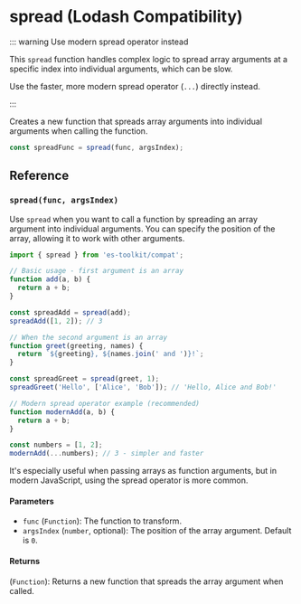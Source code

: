 # spread (Lodash Compatibility)

::: warning Use modern spread operator instead

This `spread` function handles complex logic to spread array arguments at a specific index into individual arguments, which can be slow.

Use the faster, more modern spread operator (`...`) directly instead.

:::

Creates a new function that spreads array arguments into individual arguments when calling the function.

```typescript
const spreadFunc = spread(func, argsIndex);
```

## Reference

### `spread(func, argsIndex)`

Use `spread` when you want to call a function by spreading an array argument into individual arguments. You can specify the position of the array, allowing it to work with other arguments.

```typescript
import { spread } from 'es-toolkit/compat';

// Basic usage - first argument is an array
function add(a, b) {
  return a + b;
}

const spreadAdd = spread(add);
spreadAdd([1, 2]); // 3

// When the second argument is an array
function greet(greeting, names) {
  return `${greeting}, ${names.join(' and ')}!`;
}

const spreadGreet = spread(greet, 1);
spreadGreet('Hello', ['Alice', 'Bob']); // 'Hello, Alice and Bob!'

// Modern spread operator example (recommended)
function modernAdd(a, b) {
  return a + b;
}

const numbers = [1, 2];
modernAdd(...numbers); // 3 - simpler and faster
```

It's especially useful when passing arrays as function arguments, but in modern JavaScript, using the spread operator is more common.

#### Parameters

- `func` (`Function`): The function to transform.
- `argsIndex` (`number`, optional): The position of the array argument. Default is `0`.

#### Returns

(`Function`): Returns a new function that spreads the array argument when called.

